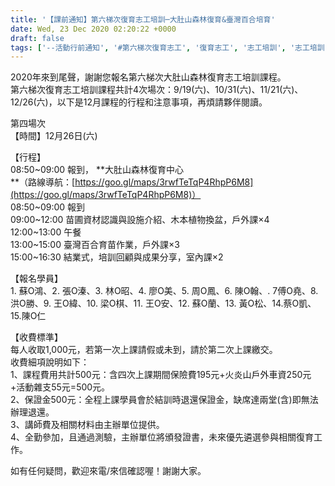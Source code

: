 ```yaml
---
title: '【課前通知】第六梯次復育志工培訓─大肚山森林復育&臺灣百合培育'
date: Wed, 23 Dec 2020 02:20:22 +0000
draft: false
tags: ['--活動行前通知', '#第六梯次復育志工', '復育志工', '志工培訓', '志工培訓', '活動訊息']
---
```


2020年來到尾聲，謝謝您報名第六梯次大肚山森林復育志工培訓課程。  
第六梯次復育志工培訓課程共計4次場次：9/19(六)、10/31(六)、11/21(六)、12/26(六)，以下是12月課程的行程和注意事項，再煩請夥伴閱讀。

第四場次  
【時間】12月26日(六)

【行程】  
08:50~09:00 報到， **大肚山森林復育中心  
**（路線導航：[https://goo.gl/maps/3rwfTeTqP4RhpP6M8](https://goo.gl/maps/3rwfTeTqP4RhpP6M8)）  
08:50~09:00 報到  
09:00~12:00 苗圃資材認識與設施介紹、木本植物換盆，戶外課×4  
12:00~13:00 午餐  
13:00~15:00 臺灣百合育苗作業，戶外課×3  
15:00~16:30 結業式，培訓回顧與成果分享，室內課×2    
  
【報名學員】  
1\. 蘇O鴻、2. 張O溱、3. 林O昭、4. 廖O美、5. 周O鳳、6. 陳O翰、. 7傅O堯、8. 洪O勝、9. 王O緯、10. 梁O棋、11. 王O安、12. 蘇O蘭、13. 黃O松、14.蔡O凱、15.陳O仁

【收費標準】  
每人收取1,000元，若第一次上課請假或未到，請於第二次上課繳交。  
收費細項說明如下：  
1、課程費用共計500元：含四次上課期間保險費195元+火炎山戶外車資250元+活動雜支55元=500元。  
2、保證金500元：全程上課學員會於結訓時退還保證金，缺席達兩堂(含)即無法辦理退還。  
3、講師費及相關材料由主辦單位提供。  
4、全勤參加，且通過測驗，主辦單位將頒發證書，未來優先遴選參與相關復育工作。

如有任何疑問，歡迎來電/來信確認喔！謝謝大家。